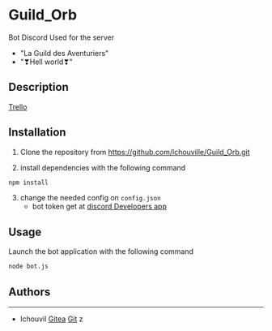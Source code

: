 # Guild_Orb
Bot Discord Used for the server
- "La Guild des Aventuriers"
- "❣Hell world❣"

## Description

[Trello](https://trello.com/b/L0VduJcw/guildorb)

## Installation

1. Clone the repository from https://github.com/lchouville/Guild_Orb.git

2. install dependencies with the following command
```cmd
npm install
```
3. change the needed config on `config.json`
    - bot token get at [discord Developers app](https://discord.com/developers/applications)
## Usage
Launch the bot application with the following command
```cmd
node bot.js
```

## Authors
_______
+ lchouvil [Gitea](https://zone01normandie.org/git/lchouvil) [Git](https://github.com/lchouville)
z
